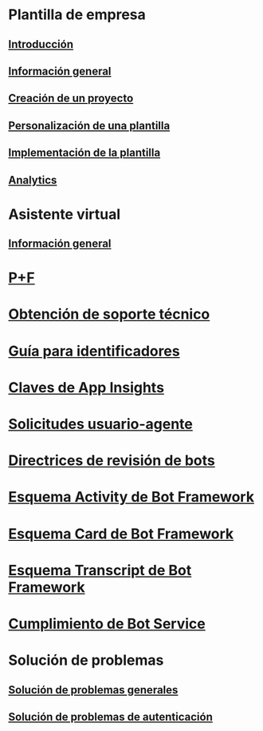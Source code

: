 # Plantilla de empresa
## [Introducción](../v4sdk/bot-builder-enterprise-template-overview.md)
## [Información general](../v4sdk/bot-builder-enterprise-template-overview-detail.md)
## [Creación de un proyecto](../v4sdk/bot-builder-enterprise-template-create-project.md)
## [Personalización de una plantilla](../v4sdk/bot-builder-enterprise-template-customize.md)
## [Implementación de la plantilla](../v4sdk/bot-builder-enterprise-template-deployment.md)
## [Analytics](../v4sdk/bot-builder-enterprise-template-powerbi.md)
# Asistente virtual 
## [Información general](../v4sdk/bot-builder-virtual-assistant-introduction.md)
# [P+F](../bot-service-resources-bot-framework-faq.md)
# [Obtención de soporte técnico](../bot-service-resources-links-help.md)
# [Guía para identificadores](../bot-service-resources-identifiers-guide.md)
# [Claves de App Insights](../bot-service-resources-app-insights-keys.md)
# [Solicitudes usuario-agente](../bot-service-resources-user-agent.md)
# [Directrices de revisión de bots](../bot-service-review-guidelines.md)
# [Esquema Activity de Bot Framework](https://aka.ms/botSpecs-activitySchema)
# [Esquema Card de Bot Framework](https://aka.ms/botSpecs-cardSchema)
# [Esquema Transcript de Bot Framework](https://aka.ms/botSpecs-transcripts)
# [Cumplimiento de Bot Service](../v4sdk/bot-service-compliance.md)
# Solución de problemas
## [Solución de problemas generales](../bot-service-troubleshoot-general-problems.md)
## [Solución de problemas de autenticación](../bot-service-troubleshoot-authentication-problems.md)
